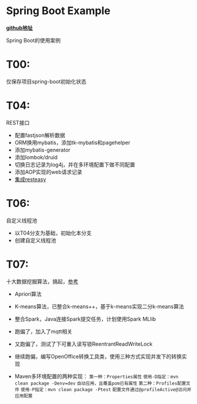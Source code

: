 # Spring Boot Example

**[github地址](https://github.com/JesseyGone/project-dev)**

Spring Boot的使用案例

# T00: 
仅保存项目spring-boot初始化状态

# T04: 
REST接口
- 配置fastjson解析数据
- ORM换用mybatis，添加tk-mybatis和pagehelper
- 添加mybatis-generator
- 添加lombok/druid
- 切换日志记录为log4j，并在多环境配置下做不同配置
- 添加AOP实现的web请求记录
- [集成resteasy](https://github.com/JesseyGone/project-dev/blob/T04/src/main/java/ind/lgh/system/service/impl/SysUserServiceImpl.java)

# T06:
自定义线程池
- 以T04分支为基础，初始化本分支
- 创建自定义线程池

# T07:
十大数据挖掘算法，搞起，[参考](https://www.cnblogs.com/en-heng/p/5719101.html)
- Apriori算法
- K-means算法，已整合k-means++，基于k-means实现二分k-means算法
- 整合Spark，Java连接Spark提交任务，计划使用Spark MLlib

- 跑偏了，加入了mqtt相关
- 又跑偏了，测试了下可重入读写锁ReentrantReadWriteLock
- 继续跑偏，编写OpenOffice转换工具类，使用三种方式实现并发下的转换实现
- Maven多环境配置的两种实现：
    ```第一种：Properties属性```
    ```使用-D指定：mvn clean package -Denv=dev```
    ```自动应用，且覆盖pom已有属性```
    ```第二种：Profiles配置文件```
    ```使用-P指定：mvn clean package -Ptest```
    ```配置文件通过@profileActive@访问并应用配置```